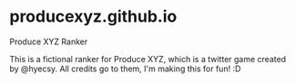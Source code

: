 # producexyz.github.io
Produce XYZ Ranker

This is a fictional ranker for Produce XYZ, which is a twitter game created by @hyecsy.
All credits go to them, I'm making this for fun! :D 

